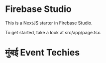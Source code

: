 # Firebase Studio

This is a NextJS starter in Firebase Studio.

To get started, take a look at src/app/page.tsx.
# मुंबई Event Techies

